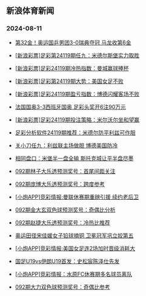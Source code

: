 ## 新浪体育新闻 
### 2024-08-11

+ [第32金！奥运国乒男团3-0瑞典夺冠 马龙收第6金](https://sports.sina.com.cn/others/pingpang/2024-08-09/doc-inciakrv7213991.shtml)

+ [[新浪彩票]足彩第24119期任九：米德尔斯堡实力取胜](https://sports.sina.com.cn/l/2024-08-10/doc-incicfvs1799790.shtml)

+ [[新浪彩票]足彩24119期冷热指数：曼城赢球捧杯](https://sports.sina.com.cn/l/2024-08-10/doc-incicfvm6765183.shtml)

+ [[新浪彩票]足彩第24119期大势：美国女足不败](https://sports.sina.com.cn/l/2024-08-10/doc-incicfvi9998923.shtml)

+ [[新浪彩票]足彩24119期盈亏指数：博德闪耀客场不败](https://sports.sina.com.cn/l/2024-08-10/doc-incicfvs1801130.shtml)

+ [法国国奥3-3西班牙国奥 足彩头奖开6注90万元](https://sports.sina.com.cn/l/2024-08-10/doc-incicfvk0004727.shtml)

+ [[新浪彩票]足彩24119期投注策略：米尔沃尔坐和望赢](https://sports.sina.com.cn/l/2024-08-10/doc-incicfvm6764468.shtml)

+ [足彩分析软件24119期推荐：米德尔防平利兹可作胆](https://sports.sina.com.cn/l/2024-08-10/doc-incicfvq5025183.shtml)

+ [关小刀任九：利兹联主场做胆 博德美国防冷](https://sports.sina.com.cn/l/2024-08-10/doc-incieayz6342337.shtml)

+ [相同盘口：米堡半一盘全输 斯托克城让平半盘尽墨](https://sports.sina.com.cn/l/2024-08-10/doc-inchzpne0820254.shtml)

+ [092期林子大乐透预测奖号：首尾间距关注](https://sports.sina.com.cn/l/2024-08-10/doc-inchzpne0824375.shtml)

+ [092期庞博大乐透预测奖号：跨度参考](https://sports.sina.com.cn/l/2024-08-10/doc-inchztua0744848.shtml)

+ [[小炮APP]竞彩情报:曼联休赛期重磅引援 续约老后卫](https://sports.sina.com.cn/l/2024-08-10/doc-inchzien5891843.shtml)

+ [092期金大玄双色球预测奖号：奇偶比分析](https://sports.sina.com.cn/l/2024-08-10/doc-inchztuk2512292.shtml)

+ [092期赵捷大乐透预测奖号：冷热比推荐](https://sports.sina.com.cn/l/2024-08-10/doc-inchztuk2509342.shtml)

+ [奥运田径宋佳媛女子铅球摘铜 卫冕冠军巩立姣第五](https://sports.sina.com.cn/others/athletics/2024-08-10/doc-incicfvs1821395.shtml)

+ [[小炮APP]竞彩情报:美国女足连2场加时晋级消耗大](https://sports.sina.com.cn/l/2024-08-10/doc-inchziei7672812.shtml)

+ [国足U19vs伊朗U19首发：史松宸陈泽仕先发](https://sports.sina.com.cn/china/gqgs/2024-08-10/doc-incieiia4510632.shtml)

+ [[小炮APP]竞彩情报：水原FC休赛期多名球员离队](https://sports.sina.com.cn/l/2024-08-10/doc-inchzieh0901676.shtml)

+ [092期大力双色球预测奖号：奇偶比参考](https://sports.sina.com.cn/l/2024-08-10/doc-inchzpnk5814772.shtml)

